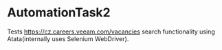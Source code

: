 # AutomationTask2

Tests https://cz.careers.veeam.com/vacancies search functionality using Atata(internally uses Selenium WebDriver).
